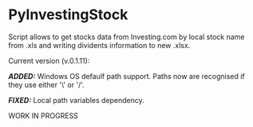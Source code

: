 # PyInvestingStock
Script allows to get stocks data from Investing.com by local stock name from .xls and writing dividents information to new .xlsx.

<b1>Current version (v.0.1.11):</b1>

 <i><b>ADDED:</b></i> Windows OS defaulf path support.
                      Paths now are recognised if they use either '\\' or '/'.
 
 <i><b>FIXED:</b></i> Local path variables dependency.

WORK IN PROGRESS
